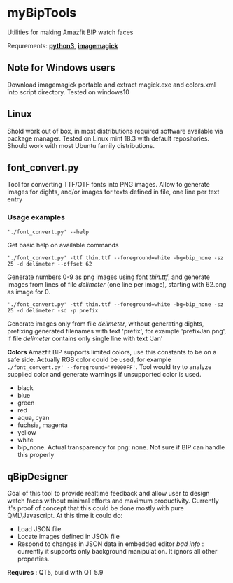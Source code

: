 # myBipTools
Utilities for making Amazfit BIP watch faces

Requrements: [**python3**](https://www.python.org/downloads/), [**imagemagick**](https://www.imagemagick.org/script/download.php)

## Note for Windows users
Download imagemagick portable and extract magick.exe and colors.xml into script directory.
Tested on windows10

## Linux
Shold work out of box, in most distributions required software available via package manager. Tested on Linux mint 18.3 with default repositories. Should work with most Ubuntu family distributions.

## font_convert.py
Tool for converting TTF/OTF fonts into PNG images. Allow to generate images for dights, and/or images for texts defined in file, one line per text entry

### Usage examples
`'./font_convert.py' --help`

Get basic help on available commands

`'./font_convert.py' -ttf thin.ttf --foreground=white -bg=bip_none -sz 25 -d delimeter --offset 62`

Generate numbers 0-9 as png images using font *thin.ttf*, and generate images from lines of file *delimeter* (one line per image), starting with 62.png as image for 0.

`'./font_convert.py' -ttf thin.ttf --foreground=white -bg=bip_none -sz 25 -d delimeter -sd -p prefix`

Generate images only from file *delimeter*, without generating dights, prefixing generated filenames with text 'prefix', for example 'prefixJan.png', if file *delimeter* contains only single line with text 'Jan'

**Colors**
Amazfit BIP supports limited colors, use this constants to be on a safe side. Actually RGB color could be used, for example `./font_convert.py' --foreground='#0000FF'`. Tool would try to analyze supplied color and generate warnings if unsupported color is used.
* black
* blue
* green
* red
* aqua, cyan
* fuchsia, magenta
* yellow
* white
* bip_none. Actual transparency for png: none. Not sure if BIP can handle this properly

## qBipDesigner
Goal of this tool to provide realtime feedback and allow user to design watch faces without minimal efforts and maximum productivity.
Currently it's proof of concept that this could be done mostly with pure QML\Javascript. At this time it could do:
- Load JSON file
- Locate images defined in JSON file
- Respond to changes in JSON data in embedded editor
*bad info* : currently it supports only background manipulation. It ignors all other properties.

**Requires** : QT5, build with QT 5.9
